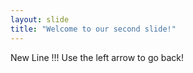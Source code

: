 ```yaml
---
layout: slide
title: "Welcome to our second slide!"
---
```

New Line !!!
Use the left arrow to go back!
